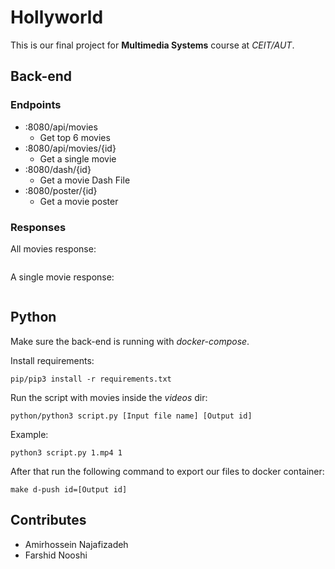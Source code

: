 # Hollyworld

This is our final project for **Multimedia Systems** course at _CEIT/AUT_.

## Back-end
### Endpoints
- :8080/api/movies
  - Get top 6 movies
- :8080/api/movies/{id}
  - Get a single movie
- :8080/dash/{id}
  - Get a movie Dash File
- :8080/poster/{id}
  - Get a movie poster

### Responses
All movies response:
```json

```

A single movie response:
```json

```

## Python
Make sure the back-end is running with _docker-compose_.

Install requirements:
```shell
pip/pip3 install -r requirements.txt
```

Run the script with movies inside the _videos_ dir:
```shell
python/python3 script.py [Input file name] [Output id]
```

Example:
```shell
python3 script.py 1.mp4 1
```

After that run the following command to export our files to docker container:
```shell
make d-push id=[Output id]
```

## Contributes
- Amirhossein Najafizadeh
- Farshid Nooshi
